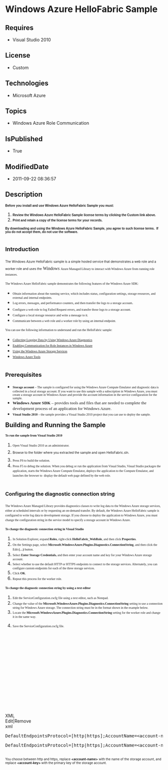 # Windows Azure HelloFabric Sample
## Requires
* Visual Studio 2010
## License
* Custom
## Technologies
* Microsoft Azure
## Topics
* Windows Azure Role Communication
## IsPublished
* True
## ModifiedDate
* 2011-09-22 08:36:57
## Description

<p><span style="font-family:arial,helvetica,sans-serif; font-size:x-small"><strong>Before you install and use&nbsp;Windows Azure&nbsp;HelloFabric Sample you must:</strong></span></p>
<ol>
<li><span style="font-family:arial,helvetica,sans-serif; font-size:x-small"><strong>Review the&nbsp;Windows Azure&nbsp;HelloFabric Sample&nbsp;license terms by clicking&nbsp;the Custom link above.</strong></span>
</li><li><span style="font-family:arial,helvetica,sans-serif; font-size:x-small"><strong>Print and retain a copy of the license terms for your records.</strong></span>
</li></ol>
<p><span style="font-family:arial,helvetica,sans-serif; font-size:x-small"><strong>By downloading and using&nbsp;the&nbsp;Windows Azure HelloFabric Sample,&nbsp;you agree to such license terms.&nbsp; If you do not accept them, do not use the software.</strong></span></p>
<h1><span style="font-size:large">Introduction</span></h1>
<p><span style="line-height:150%"><span style="font-size:x-small">The Windows Azure HelloFabric sample is a simple hosted service that demonstrates a web role and a worker role and uses the</span>
<span class="LinkText" style="font-family:verdana,geneva"><span style="line-height:150%">Windows
<span style="font-size:x-small">Azure Managed Library <span style="line-height:150%">
to interact with Windows Azure from running role instances.</span></span></span></span></span></p>
<p><span style="line-height:150%; font-family:verdana,geneva; font-size:x-small"><span class="LinkText"><span style="line-height:150%"><span style="line-height:150%"><span style="line-height:150%">The Windows Azure HelloFabric sample demonstrates the following
 features of the Windows Azure SDK:</span></span></span></span></span></p>
<ul>
<li><span style="line-height:150%; font-family:verdana,geneva; font-size:x-small"><span class="LinkText"><span style="line-height:150%"><span style="line-height:150%"><span style="line-height:150%"><span style="line-height:150%">Obtain information about the
 running service, which includes status, configuration settings, storage resources, and external and internal endpoints.</span></span></span></span></span></span>
</li><li><span style="line-height:150%; font-family:verdana,geneva"><span class="LinkText"><span style="line-height:150%"><span style="line-height:150%"><span style="line-height:150%"><span style="line-height:150%"><span style="line-height:150%"><span style="font-size:x-small">Log
 errors, messages, and performance counters, and then transfer the logs to a storage account</span>.</span></span></span></span></span></span></span>
</li><li><span style="line-height:150%; font-family:verdana,geneva; font-size:x-small"><span class="LinkText"><span style="line-height:150%"><span style="line-height:150%"><span style="line-height:150%"><span style="line-height:150%"><span style="line-height:150%"><span style="line-height:150%">Configure
 a web role to log Failed Request errors, and transfer those logs to a storage account.</span></span></span></span></span></span></span></span>&nbsp;
</li><li><span style="line-height:150%; font-family:verdana,geneva; font-size:x-small"><span class="LinkText"><span style="line-height:150%"><span style="line-height:150%"><span style="line-height:150%"><span style="line-height:150%"><span style="line-height:150%"><span style="line-height:150%"><span style="line-height:150%">Configure
 a local storage resource and write a message to it.</span></span></span></span></span></span></span></span></span>
</li><li><span style="line-height:150%; font-family:verdana,geneva; font-size:x-small"><span class="LinkText"><span style="line-height:150%"><span style="line-height:150%"><span style="line-height:150%"><span style="line-height:150%"><span style="line-height:150%"><span style="line-height:150%"><span style="line-height:150%"><span style="line-height:150%">Communicate
 between a web role and a worker role by using an internal endpoint.</span></span></span></span></span></span></span></span></span></span>
</li></ul>
<p><span style="line-height:150%; font-family:verdana,geneva; font-size:x-small"><span class="LinkText"><span style="line-height:150%"><span style="line-height:150%"><span style="line-height:150%"><span style="line-height:150%"><span style="line-height:150%"><span style="line-height:150%"><span style="line-height:150%"><span style="line-height:150%"><span style="line-height:150%">You
 can use the following information to understand and run the HelloFabric sample:</span></span></span></span></span></span></span></span></span></span></span></p>
<ul>
<li><span style="font-family:verdana,geneva; font-size:x-small"><a href="http://msdn.microsoft.com/en-us/library/gg433048.aspx"><span style="line-height:150%"><span class="LinkText"><span style="line-height:150%"><span style="line-height:150%"><span style="line-height:150%"><span style="line-height:150%"><span style="line-height:150%"><span style="line-height:150%"><span style="line-height:150%"><span style="line-height:150%"><span style="line-height:150%"><span class="LinkText"><span style="line-height:150%">C</span></span></span></span></span></span></span></span></span></span></span></span></span><span style="line-height:150%"><span class="LinkText"><span style="line-height:150%"><span style="line-height:150%"><span style="line-height:150%"><span style="line-height:150%"><span style="line-height:150%"><span style="line-height:150%"><span style="line-height:150%"><span style="line-height:150%"><span style="line-height:150%"><span class="LinkText"><span style="line-height:150%">ollecting
 Logging Data by Using Windows Azure Diagnostics</span></span></span></span></span></span></span></span></span></span></span></span></span></a></span>
</li><li><span style="line-height:150%; font-family:verdana,geneva; font-size:x-small"><span class="LinkText"><span style="line-height:150%"><span style="line-height:150%"><span style="line-height:150%"><span style="line-height:150%"><span style="line-height:150%"><span style="line-height:150%"><span style="line-height:150%"><span style="line-height:150%"><span style="line-height:150%"><span class="LinkText"><span style="line-height:150%"><a href="http://msdn.microsoft.com/en-us/library/hh180158.aspx">Enabling
 Communication for Role Instances in Windows Azure</a></span></span></span></span></span></span></span></span></span></span></span></span></span>
</li><li><span style="line-height:150%; font-family:verdana,geneva; font-size:x-small"><span class="LinkText"><span style="line-height:150%"><span style="line-height:150%"><span style="line-height:150%"><span style="line-height:150%"><span style="line-height:150%"><span style="line-height:150%"><span style="line-height:150%"><span style="line-height:150%"><span style="line-height:150%"><span class="LinkText"><span style="line-height:150%"><span class="LinkText"><span style="line-height:150%"><a href="http://msdn.microsoft.com/en-us/library/ee924681.aspx">Using
 the Windows Azure Storage Services</a></span></span></span></span></span></span></span></span></span></span></span></span></span></span></span>
</li><li><span style="line-height:150%; font-family:verdana,geneva; font-size:x-small"><span class="LinkText"><span style="line-height:150%"><span style="line-height:150%"><span style="line-height:150%"><span style="line-height:150%"><span style="line-height:150%"><span style="line-height:150%"><span style="line-height:150%"><span style="line-height:150%"><span style="line-height:150%"><span class="LinkText"><span style="line-height:150%"><span class="LinkText"><span style="line-height:150%"><span class="LinkText"><span style="line-height:150%"><a href="http://www.microsoft.com/windowsazure/sdk/">Windows
 Azure Tools</a></span></span></span></span></span></span></span></span></span></span></span></span></span></span></span></span></span>
</li></ul>
<h1><span style="font-size:large">Prerequisites</span></h1>
<ul>
<li><span style="font-family:verdana,geneva; font-size:x-small"><span class="LabelEmbedded"><span style="line-height:150%"><strong>Storage account</strong>
<span style="line-height:150%">&ndash; The sample is configured for using the Windows Azure Compute Emulator
<span style="line-height:150%">and diagnostic data is collected in a local storage account. If you want to use this sample with a subscription in Windows Azure, you must create a storage account in Windows Azure and provide the account information in the service
 configuration for the sample.</span></span></span></span></span> </li><li><span style="font-family:verdana,geneva; font-size:x-small"><span class="LabelEmbedded"><span style="line-height:150%"><span style="line-height:150%"><span style="line-height:150%"><span class="LabelEmbedded"><span style="line-height:150%; font-size:10pt"><strong>Windows
 Azure SDK</strong> <span style="line-height:150%">&ndash; provides tools and files that are needed to complete the development process of an application for Windows Azure.</span></span></span></span></span></span></span></span>
</li><li><span style="font-family:verdana,geneva; font-size:x-small"><span class="LabelEmbedded"><span style="line-height:150%"><span style="line-height:150%"><span style="line-height:150%"><span class="LabelEmbedded"><span style="line-height:150%"><span style="line-height:150%"><span class="LabelEmbedded"><span style="line-height:150%"><strong>Visual
 Studio 2010</strong> <span style="line-height:150%">&ndash; the sample provides a Visual Studio 2010 project that you can use to deploy the sample.</span></span></span></span></span></span></span></span></span></span></span>
</li></ul>
<p><span style="font-size:20px; font-weight:bold">Building and Running the Sample</span></p>
<p><strong><span style="font-family:verdana,geneva; font-size:x-small"><span style="line-height:150%">To run the sample from Visual Studio 2010</span></span></strong></p>
<ol>
<li><span style="font-family:verdana,geneva; font-size:x-small"><span style="line-height:150%"><span style="line-height:150%">Open Visual Studio 2010 as an administrator.</span></span></span>
</li><li><span style="font-size:20px"><span style="line-height:150%"><span style="line-height:150%"><span style="line-height:150%"><span style="font-size:x-small">Browse to the folder where you extracted the sample and open HelloFabric.sln.</span></span></span></span></span>
</li><li><span style="font-family:verdana,geneva; font-size:x-small"><span style="line-height:150%"><span style="line-height:150%"><span style="line-height:150%"><span style="line-height:150%">Press F6 to build the solution.</span></span></span></span></span>
</li><li><span style="font-family:verdana,geneva; font-size:x-small"><span style="line-height:150%"><span style="line-height:150%"><span style="line-height:150%"><span style="line-height:150%"><span style="line-height:150%">Press F5 to debug the solution. When you
 debug or run the application from Visual Studio, Visual Studio packages the application, starts the Windows Azure Compute Emulator<span style="line-height:150%">, deploys the application to the Compute Emulator<span style="line-height:150%">,
</span></span></span></span></span></span></span><span style="line-height:150%"><span style="line-height:150%"><span style="line-height:150%"><span style="line-height:150%"><span style="line-height:150%"><span style="line-height:150%"><span style="line-height:150%">and
 launches the browser to </span></span></span></span></span></span></span><span style="line-height:150%"><span style="line-height:150%"><span style="line-height:150%"><span style="line-height:150%"><span style="line-height:150%">&nbsp;</span></span></span></span></span><span style="line-height:150%"><span style="line-height:150%"><span style="line-height:150%"><span style="line-height:150%"><span style="line-height:150%"><span style="line-height:150%"><span style="line-height:150%">display
 the default web page defined by the web role.</span></span></span></span></span></span></span></span>
</li></ol>
<h1><span style="font-size:medium"><span style="line-height:150%"><span style="line-height:150%"><span style="line-height:150%"><span style="line-height:150%"><span style="line-height:150%"><span style="line-height:150%"><span style="line-height:150%"><span style="line-height:150%">Configuring
 the diagnostic connection string</span></span></span></span></span></span></span></span><span style="font-weight:bold"><span style="line-height:150%"><span style="line-height:150%"><span style="line-height:150%"><span style="line-height:150%"><span style="line-height:150%"><span style="line-height:150%">
</span></span></span></span></span></span></span></span></h1>
<p><span style="font-family:verdana,geneva; font-size:x-small"><span style="line-height:150%"><span style="line-height:150%"><span style="line-height:150%"><span style="line-height:150%"><span style="line-height:150%"><span style="line-height:150%"><span style="line-height:150%">The
 Windows Azure Managed Library provides diagnostics classes to write log data to the Windows Azure storage services, either at scheduled intervals or by requesting an on-demand transfer. By default, the Windows Azure HelloFabric sample is
</span></span></span></span></span></span></span><span style="line-height:150%"><span style="line-height:150%"><span style="line-height:150%"><span style="line-height:150%"><span style="line-height:150%"><span style="line-height:150%"><span style="line-height:150%">configured
</span></span></span></span></span></span></span><span style="line-height:150%"><span style="line-height:150%"><span style="line-height:150%"><span style="line-height:150%"><span style="line-height:150%"><span style="line-height:150%"><span style="line-height:150%">to
 write log data to development storage. If you choose to deploy </span></span></span></span></span></span></span><span style="line-height:150%"><span style="line-height:150%"><span style="line-height:150%"><span style="line-height:150%"><span style="line-height:150%"><span style="line-height:150%"><span style="line-height:150%">the
 application to Windows Azure, you must </span></span></span></span></span></span></span><span style="line-height:150%"><span style="line-height:150%"><span style="line-height:150%"><span style="line-height:150%"><span style="line-height:150%"><span style="line-height:150%"><span style="line-height:150%">change
 the configuration </span></span></span></span></span></span></span><span style="line-height:150%"><span style="line-height:150%"><span style="line-height:150%"><span style="line-height:150%"><span style="line-height:150%"><span style="line-height:150%"><span style="line-height:150%">string
 in the service model to specify a storage account in Windows Azure.</span></span></span></span></span></span></span></span></p>
<p><span style="font-family:verdana,geneva; font-size:x-small"><strong><span style="line-height:150%"><span style="line-height:150%"><span style="line-height:150%"><span style="line-height:150%"><span style="line-height:150%"><span style="line-height:150%"><span style="line-height:150%"><span style="line-height:150%">To
 change the diagnostic connection string in Visual Studio</span></span></span></span></span></span></span></span></strong></span></p>
<ol>
<li><span style="font-family:verdana,geneva; font-size:x-small"><span style="line-height:150%"><span style="line-height:150%"><span style="line-height:150%"><span style="line-height:150%"><span style="line-height:150%"><span style="line-height:150%"><span style="line-height:150%"><span style="line-height:150%"><span style="line-height:150%">In
 Solution Explorer, expand <span class="UI"><span style="line-height:150%"><strong>Roles</strong><span style="line-height:150%">, right-click
<span class="UI"><span style="line-height:150%"><strong>HelloFabric_WebRole</strong><span style="line-height:150%">, and then click
<span class="UI"><span style="line-height:150%"><strong>Properties</strong></span></span>.</span></span></span></span></span></span></span></span></span></span></span></span></span></span></span>
</span></li><li><span style="font-family:verdana,geneva; font-size:x-small"><span style="line-height:150%"><span style="line-height:150%"><span style="line-height:150%"><span style="line-height:150%"><span style="line-height:150%"><span style="line-height:150%"><span style="line-height:150%"><span style="line-height:150%"><span style="line-height:150%"><span class="UI"><span style="line-height:150%"><span style="line-height:150%"><span class="UI"><span style="line-height:150%"><span style="line-height:150%"><span class="UI"><span style="line-height:150%"><span style="line-height:150%">O</span></span></span></span></span></span></span></span></span></span></span></span></span></span></span></span></span></span><span style="line-height:150%"><span style="line-height:150%"><span style="line-height:150%"><span style="line-height:150%"><span style="line-height:150%"><span style="line-height:150%"><span style="line-height:150%"><span style="line-height:150%"><span style="line-height:150%"><span class="UI"><span style="line-height:150%"><span style="line-height:150%"><span class="UI"><span style="line-height:150%"><span style="line-height:150%"><span class="UI"><span style="line-height:150%"><span style="line-height:150%">n
 the Settings page, select <span class="UI"><span style="line-height:150%"><strong>Microsoft.WindowsAzure.Plugins.Diagnostics.ConnectionString</strong><span style="line-height:150%">, and then click the Edit
<span class="UI"><span style="line-height:150%"><strong>(&hellip;)</strong> <span style="line-height:150%">
button.</span></span></span></span></span></span></span></span></span></span></span></span></span></span></span></span></span></span></span></span></span></span></span></span></span>
</li><li><span style="font-family:verdana,geneva; font-size:x-small"><span style="line-height:150%"><span style="line-height:150%"><span style="line-height:150%"><span style="line-height:150%"><span style="line-height:150%"><span style="line-height:150%"><span style="line-height:150%"><span style="line-height:150%"><span style="line-height:150%"><span class="UI"><span style="line-height:150%"><span style="line-height:150%"><span class="UI"><span style="line-height:150%"><span style="line-height:150%"><span class="UI"><span style="line-height:150%"><span style="line-height:150%"><span class="UI"><span style="line-height:150%"><span style="line-height:150%"><span class="UI"><span style="line-height:150%"><span style="line-height:150%"><span style="line-height:150%">Select
<span class="UI"><span style="line-height:150%"><strong>Enter Storage Credentials</strong><span style="line-height:150%"><strong>,
</strong>and then enter your account name and key for your Windows Azure storage account.</span></span></span></span></span></span></span></span></span></span></span></span></span></span></span></span></span></span></span></span></span></span></span></span></span></span></span></span></span>
</li><li><span style="font-family:verdana,geneva; font-size:x-small"><span style="line-height:150%"><span style="line-height:150%"><span style="line-height:150%"><span style="line-height:150%"><span style="line-height:150%"><span style="line-height:150%"><span style="line-height:150%"><span style="line-height:150%"><span style="line-height:150%"><span class="UI"><span style="line-height:150%"><span style="line-height:150%"><span class="UI"><span style="line-height:150%"><span style="line-height:150%"><span class="UI"><span style="line-height:150%"><span style="line-height:150%"><span class="UI"><span style="line-height:150%"><span style="line-height:150%"><span class="UI"><span style="line-height:150%"><span style="line-height:150%"><span style="line-height:150%"><span class="UI"><span style="line-height:150%"><span style="line-height:150%"><span style="line-height:150%">Select
 whether to use the default HTTP or HTTPS endpoints to connect to the storage services. Alternately, you can configure custom endpoints for each of the three storage services.</span></span></span></span></span></span></span></span></span></span></span></span></span></span></span></span></span></span></span></span></span></span></span></span></span></span></span></span></span></span>
</li><li><span style="font-family:verdana,geneva; font-size:x-small"><span style="line-height:150%"><span style="line-height:150%"><span style="line-height:150%"><span style="line-height:150%"><span style="line-height:150%"><span style="line-height:150%"><span style="line-height:150%"><span style="line-height:150%"><span style="line-height:150%"><span class="UI"><span style="line-height:150%"><span style="line-height:150%"><span class="UI"><span style="line-height:150%"><span style="line-height:150%"><span class="UI"><span style="line-height:150%"><span style="line-height:150%"><span class="UI"><span style="line-height:150%"><span style="line-height:150%"><span class="UI"><span style="line-height:150%"><span style="line-height:150%"><span style="line-height:150%"><span class="UI"><span style="line-height:150%"><span style="line-height:150%"><span style="line-height:150%"><span style="line-height:150%">Click
<span class="UI"><span style="line-height:150%"><strong>OK</strong><span style="line-height:150%">.</span></span></span></span></span></span></span></span></span></span></span></span></span></span></span></span></span></span></span></span></span></span></span></span></span></span></span></span></span></span></span></span></span></span>
</li><li><span style="font-family:verdana,geneva; font-size:x-small"><span style="line-height:150%"><span style="line-height:150%"><span style="line-height:150%"><span style="line-height:150%"><span style="line-height:150%"><span style="line-height:150%"><span style="line-height:150%"><span style="line-height:150%"><span style="line-height:150%"><span class="UI"><span style="line-height:150%"><span style="line-height:150%"><span class="UI"><span style="line-height:150%"><span style="line-height:150%"><span class="UI"><span style="line-height:150%"><span style="line-height:150%"><span class="UI"><span style="line-height:150%"><span style="line-height:150%"><span class="UI"><span style="line-height:150%"><span style="line-height:150%"><span style="line-height:150%"><span class="UI"><span style="line-height:150%"><span style="line-height:150%"><span style="line-height:150%"><span style="line-height:150%"><span class="UI"><span style="line-height:150%"><span style="line-height:150%"><span style="line-height:150%">Repeat
 this process for the worker role.</span></span></span></span></span></span></span></span></span></span></span></span></span></span></span></span></span></span></span></span></span></span></span></span></span></span></span></span></span></span></span></span></span></span></span>
</li></ol>
<p><span style="font-family:verdana,geneva; font-size:x-small"><strong><span style="line-height:150%"><span style="line-height:150%"><span style="line-height:150%"><span style="line-height:150%"><span style="line-height:150%"><span style="line-height:150%"><span style="line-height:150%"><span style="line-height:150%"><span style="line-height:150%"><span class="UI"><span style="line-height:150%"><span style="line-height:150%"><span class="UI"><span style="line-height:150%"><span style="line-height:150%"><span class="UI"><span style="line-height:150%"><span style="line-height:150%"><span class="UI"><span style="line-height:150%"><span style="line-height:150%"><span class="UI"><span style="line-height:150%"><span style="line-height:150%"><span style="line-height:150%"><span class="UI"><span style="line-height:150%"><span style="line-height:150%"><span style="line-height:150%"><span style="line-height:150%"><span class="UI"><span style="line-height:150%"><span style="line-height:150%"><span style="line-height:150%"><span style="line-height:150%">To
 change the diagnostic connection string by using a text editor</span></span></span></span></span></span></span></span></span></span></span></span></span></span></span></span></span></span></span></span></span></span></span></span></span></span></span></span></span></span></span></span></span></span></span></strong></span></p>
<ol>
<li><span style="font-family:verdana,geneva; font-size:x-small"><span style="line-height:150%"><span style="line-height:150%"><span style="line-height:150%"><span style="line-height:150%"><span style="line-height:150%"><span style="line-height:150%"><span style="line-height:150%"><span style="line-height:150%"><span style="line-height:150%"><span class="UI"><span style="line-height:150%"><span style="line-height:150%"><span class="UI"><span style="line-height:150%"><span style="line-height:150%"><span class="UI"><span style="line-height:150%"><span style="line-height:150%"><span class="UI"><span style="line-height:150%"><span style="line-height:150%"><span class="UI"><span style="line-height:150%"><span style="line-height:150%"><span style="line-height:150%"><span class="UI"><span style="line-height:150%"><span style="line-height:150%"><span style="line-height:150%"><span style="line-height:150%"><span class="UI"><span style="line-height:150%"><span style="line-height:150%"><span style="line-height:150%"><span style="line-height:150%"><span style="line-height:150%">Edit
 the ServiceConfiguration.cscfg file using a text editor, such as Notepad.</span></span></span></span></span></span></span></span></span></span></span></span></span></span></span></span></span></span></span></span></span></span></span></span></span></span></span></span></span></span></span></span></span></span></span></span></span>
</li><li><span style="font-family:verdana,geneva; font-size:x-small"><span style="line-height:150%"><span style="line-height:150%"><span style="line-height:150%"><span style="line-height:150%"><span style="line-height:150%"><span style="line-height:150%"><span style="line-height:150%"><span style="line-height:150%"><span style="line-height:150%"><span class="UI"><span style="line-height:150%"><span style="line-height:150%"><span class="UI"><span style="line-height:150%"><span style="line-height:150%"><span class="UI"><span style="line-height:150%"><span style="line-height:150%"><span class="UI"><span style="line-height:150%"><span style="line-height:150%"><span class="UI"><span style="line-height:150%"><span style="line-height:150%"><span style="line-height:150%"><span class="UI"><span style="line-height:150%"><span style="line-height:150%"><span style="line-height:150%"><span style="line-height:150%"><span class="UI"><span style="line-height:150%"><span style="line-height:150%"><span style="line-height:150%"><span style="line-height:150%"><span style="line-height:150%"><span style="line-height:150%">Change
 the value of the <span style="line-height:150%"><strong>Microsoft.WindowsAzure.Plugins.Diagnostics.ConnectionString</strong> setting
</span>to use a connection string for Windows Azure storage. The connection string must be in the format shown in the example below.</span></span></span></span></span></span></span></span></span></span></span></span></span></span></span></span></span></span></span></span></span></span></span></span></span></span></span></span></span></span></span></span></span></span></span></span></span>
</span></li><li><span style="font-family:verdana,geneva; font-size:x-small"><span style="line-height:150%"><span style="line-height:150%"><span style="line-height:150%"><span style="line-height:150%"><span style="line-height:150%"><span style="line-height:150%"><span style="line-height:150%"><span style="line-height:150%"><span style="line-height:150%"><span class="UI"><span style="line-height:150%"><span style="line-height:150%"><span class="UI"><span style="line-height:150%"><span style="line-height:150%"><span class="UI"><span style="line-height:150%"><span style="line-height:150%"><span class="UI"><span style="line-height:150%"><span style="line-height:150%"><span class="UI"><span style="line-height:150%"><span style="line-height:150%"><span style="line-height:150%"><span class="UI"><span style="line-height:150%"><span style="line-height:150%"><span style="line-height:150%"><span style="line-height:150%"><span class="UI"><span style="line-height:150%"><span style="line-height:150%"><span style="line-height:150%"><span style="line-height:150%"><span style="line-height:150%"><span style="line-height:150%"><span style="line-height:150%">Locate
 the <strong>Microsoft.WindowsAzure.Plugins.Diagnostics.ConnectionString</strong> setting for the worker role and change it in the same way.</span></span></span></span></span></span></span></span></span></span></span></span></span></span></span></span></span></span></span></span></span></span></span></span></span></span></span></span></span></span></span></span></span></span></span></span></span></span></span>
</li><li>
<p><span style="font-family:verdana,geneva; font-size:x-small"><span style="line-height:150%"><span style="line-height:150%"><span style="line-height:150%"><span style="line-height:150%"><span style="line-height:150%"><span style="line-height:150%"><span style="line-height:150%"><span style="line-height:150%"><span style="line-height:150%"><span class="UI"><span style="line-height:150%"><span style="line-height:150%"><span class="UI"><span style="line-height:150%"><span style="line-height:150%"><span class="UI"><span style="line-height:150%"><span style="line-height:150%"><span class="UI"><span style="line-height:150%"><span style="line-height:150%"><span class="UI"><span style="line-height:150%"><span style="line-height:150%"><span style="line-height:150%"><span class="UI"><span style="line-height:150%"><span style="line-height:150%"><span style="line-height:150%"><span style="line-height:150%"><span class="UI"><span style="line-height:150%"><span style="line-height:150%"><span style="line-height:150%"><span style="line-height:150%"><span style="line-height:150%"><span style="line-height:150%"><span style="line-height:150%"><span style="line-height:150%">Save
 the ServiceConfiguration.cscfg file.</span></span></span></span></span></span></span></span></span></span></span></span></span></span></span></span></span></span></span></span></span></span></span></span></span></span></span></span></span></span></span></span></span></span></span></span></span></span></span></span></p>
</li></ol>
<p><span style="font-size:20px"><span style="line-height:150%"><span style="line-height:150%"><span style="line-height:150%"><span style="line-height:150%"><span style="line-height:150%"><span style="line-height:150%"><span style="line-height:150%"><span style="line-height:150%"><span style="line-height:150%"><span class="UI"><span style="line-height:150%"><span style="line-height:150%"><span class="UI"><span style="line-height:150%"><span style="line-height:150%"><span class="UI"><span style="line-height:150%"><span style="line-height:150%"><span class="UI"><span style="line-height:150%"><span style="line-height:150%"><span class="UI"><span style="line-height:150%"><span style="line-height:150%"><span style="line-height:150%"><span class="UI"><span style="line-height:150%"><span style="line-height:150%"><span style="line-height:150%"><span style="line-height:150%"><span class="UI"><span style="line-height:150%"><span style="line-height:150%"><span style="line-height:150%"><span style="line-height:150%"><span style="line-height:150%"><span style="line-height:150%"><span style="line-height:150%"><span style="line-height:150%">&nbsp;</span></span></span></span></span></span></span></span></span></span></span></span></span></span></span></span></span></span></span></span></span></span></span></span></span></span></span></span></span></span></span></span></span></span></span></span></span></span></span></span></p>
<p><span style="font-size:20px"><span style="line-height:150%"><span style="line-height:150%"><span style="line-height:150%"><span style="line-height:150%"><span style="line-height:150%"><span style="line-height:150%"><span style="line-height:150%"><span style="line-height:150%"><span style="line-height:150%"><span class="UI"><span style="line-height:150%"><span style="line-height:150%"><span class="UI"><span style="line-height:150%"><span style="line-height:150%"><span class="UI"><span style="line-height:150%"><span style="line-height:150%"><span class="UI"><span style="line-height:150%"><span style="line-height:150%"><span class="UI"><span style="line-height:150%"><span style="line-height:150%"><span style="line-height:150%"><span class="UI"><span style="line-height:150%"><span style="line-height:150%"><span style="line-height:150%"><span style="line-height:150%"><span class="UI"><span style="line-height:150%"><span style="line-height:150%"><span style="line-height:150%"><span style="line-height:150%"><span style="line-height:150%"><span style="line-height:150%"><span style="line-height:150%"><span style="line-height:150%">&nbsp;</span></span></span></span></span></span></span></span></span></span></span></span></span></span></span></span></span></span></span></span></span></span></span></span></span></span></span></span></span></span></span></span></span></span></span></span></span></span></span></span></p>
<p><span style="font-size:20px"><span style="line-height:150%"><span style="line-height:150%"><span style="line-height:150%"><span style="line-height:150%"><span style="line-height:150%"><span style="line-height:150%"><span style="line-height:150%"><span style="line-height:150%"><span style="line-height:150%"><span class="UI"><span style="line-height:150%"><span style="line-height:150%"><span class="UI"><span style="line-height:150%"><span style="line-height:150%"><span class="UI"><span style="line-height:150%"><span style="line-height:150%"><span class="UI"><span style="line-height:150%"><span style="line-height:150%"><span class="UI"><span style="line-height:150%"><span style="line-height:150%"><span style="line-height:150%"><span class="UI"><span style="line-height:150%"><span style="line-height:150%"><span style="line-height:150%"><span style="line-height:150%"><span class="UI"><span style="line-height:150%"><span style="line-height:150%"><span style="line-height:150%"><span style="line-height:150%"><span style="line-height:150%"><span style="line-height:150%"><span style="line-height:150%"><span style="line-height:150%">&nbsp;</span></span></span></span></span></span></span></span></span></span></span></span></span></span></span></span></span></span></span></span></span></span></span></span></span></span></span></span></span></span></span></span></span></span></span></span></span></span></span></span></p>
<p>&nbsp;</p>
<p>&nbsp;</p>
<p>&nbsp;</p>
<p>&nbsp;</p>
<div class="scriptcode">
<div class="pluginEditHolder" pluginCommand="mceScriptCode">
<div class="title"><span>XML</span></div>
<div class="pluginLinkHolder"><span class="pluginEditHolderLink">Edit</span>|<span class="pluginRemoveHolderLink">Remove</span></div>
<span class="hidden">xml</span>
<pre class="hidden">DefaultEndpointsProtocol=[http|https];AccountName=&lt;account-name&gt;;AccountKey=&lt;account-key&gt;</pre>
<div class="preview">
<pre class="js">DefaultEndpointsProtocol=[http|https];AccountName=&lt;account-name&gt;;AccountKey=&lt;account-key&gt;&nbsp;
&nbsp;
</pre>
</div>
</div>
</div>
<div class="endscriptcode"><span style="font-size:x-small">You choose between http and https, replace
<strong>&lt;account-name&gt;</strong> with the name of the storage account, and replace
<strong>&lt;account-key&gt;&nbsp;</strong>with the primary key of the storage account.</span></div>
